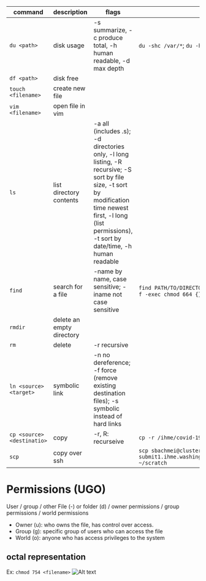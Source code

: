 | command | description | flags | example
|-|-|-|-
| `du <path>` | disk usage | -s summarize, -c produce total, -h human readable, -d max depth | `du -shc /var/*`; `du -hc -d 0 /var/* \| sort -rh \| head -5`
| `df <path>` | disk free | |
| `touch <filename>` | create new file | | 
| `vim <filename>` | open file in vim | |
| `ls` | list directory contents | -a all (includes .<file>s); -d directories only, -l long listing, -R recursive; -S sort by file size, -t sort by modification time newest first, -l long (list permissions), -t sort by date/time, -h human readable |
| `find` | search for a file | -name by name, case sensitive; -iname not case sensitive | `find PATH/TO/DIRECTORY/ -type d -exec chmod 775 {} \;`; `find PATH/TO/DIRECTORY/ -type f -exec chmod 664 {} \;`
| `rmdir` | delete an empty directory | | 
| `rm` | delete | -r recursive | 
| `ln <source> <target>` | symbolic link | -n no dereference; -f force (remove existing destination files); -s symbolic instead of hard links |
| `cp <source> <destinatio>` | copy | -r, R: recurseive | `cp -r /ihme/covid-19/snapshot-data/best/covid_onedrive/ ~/scratch/snapshots/`
| `scp` | copy over ssh | | `scp sbachmei@cluster-submit1.ihme.washington.edu:~/scratch/deaths_cases_hospitalizations_2021_03_15.01.pdf ~/scratch`

# Permissions (UGO)
User / group / other
File (-) or folder (d) / owner permissions / group permissions / world permissions
- Owner (u): who owns the file, has control over access. 
- Group (g): specific group of users who can access the file
- World (o): anyone who has access privileges to the system

## octal representation
Ex: `chmod 754 <filename>`
![Alt text](vscode-remote://ssh-remote%2Bslurm/mnt/share/homes/sbachmei/repos/notes/z_pictures/octal_representation.png)
